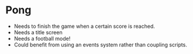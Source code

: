 # Pong

- Needs to finish the game when a certain score is reached.
- Needs a title screen
- Needs a football mode!  
- Could benefit from using an events system rather than coupling scripts.  
